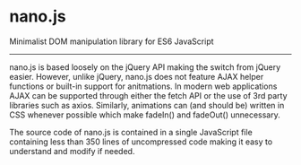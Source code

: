 # nano.js
Minimalist DOM manipulation library for ES6 JavaScript

---

nano.js is based loosely on the jQuery API making the switch from jQuery easier. However, unlike jQuery, nano.js does not feature AJAX helper functions or built-in support for anitmations. In modern web applications AJAX can be supported through either the fetch API or the use of 3rd party libraries such as axios. Similarly, animations can (and should be) written in CSS whenever possible which make fadeIn() and fadeOut() unnecessary.

The source code of nano.js is contained in a single JavaScript file containing less than 350 lines of uncompressed code making it easy to understand and modify if needed.
